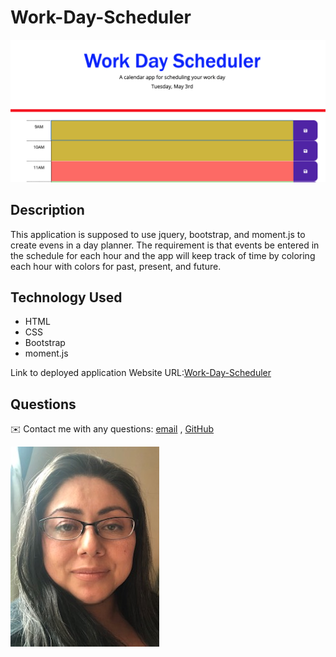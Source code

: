 # Work-Day-Scheduler

![planner](./screen-shot.png)
## Description 

This application is supposed to use jquery, bootstrap, and moment.js to create evens in a day planner. The requirement is that events be entered in the schedule for each hour and the app will keep track of time by coloring each hour with colors for past, present, and future.


## Technology Used

* HTML
* CSS
* Bootstrap
* moment.js


Link to deployed application 
Website URL:[Work-Day-Scheduler](https://molano1979.github.io/Work-Day-Scheduler/)


## Questions
✉️ Contact me with any questions: [email](mailto:dmmolano@yahoo.com) , [GitHub](https://github.com/molano1979)<br />

![profile picture](/profilepic.jpeg)
